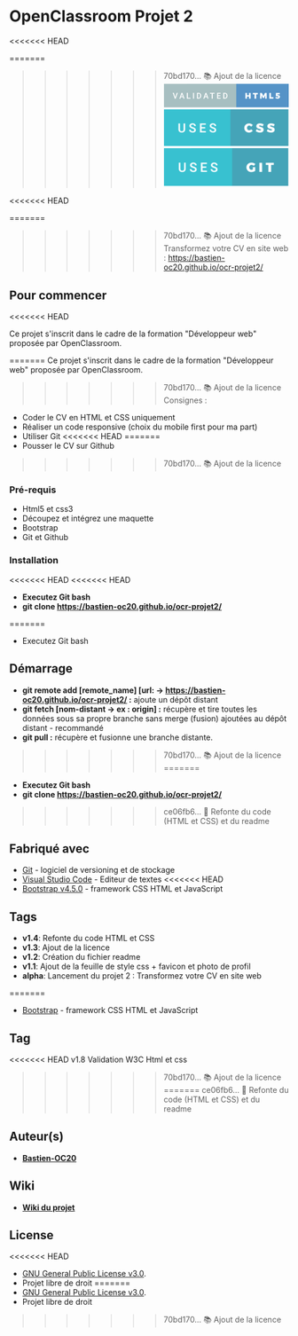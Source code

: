 # OpenClassroom Projet 2 

<<<<<<< HEAD

=======
>>>>>>> 70bd170... 📚 Ajout de la licence
[![forthebadge](https://raw.githubusercontent.com/BraveUX/for-the-badge/b4774ac10915eba3739cf388c4e0af4ace9bd343/src/images/badges/validated-html5.svg)](https://validator.w3.org/nu/?showsource=yes&showoutline=yes&showimagereport=yes&doc=https%3A%2F%2Fbastien-oc20.github.io%2Focr-projet2%2F)
[![forthebadge](https://raw.githubusercontent.com/BraveUX/for-the-badge/b4774ac10915eba3739cf388c4e0af4ace9bd343/src/images/badges/uses-css.svg)](http://forthebadge.com)
[![forthebadge](https://raw.githubusercontent.com/BraveUX/for-the-badge/b4774ac10915eba3739cf388c4e0af4ace9bd343/src/images/badges/uses-git.svg)](https://github.com/Bastien-OC20)

<<<<<<< HEAD

=======
>>>>>>> 70bd170... 📚 Ajout de la licence
 Transformez votre CV en site web :  https://bastien-oc20.github.io/ocr-projet2/

## Pour commencer

<<<<<<< HEAD

Ce projet s'inscrit dans le cadre de la formation "Développeur web" proposée par OpenClassroom.


=======
Ce projet s'inscrit dans le cadre de la formation "Développeur web" proposée par OpenClassroom.

>>>>>>> 70bd170... 📚 Ajout de la licence
Consignes :
- Coder le CV en HTML et CSS uniquement
- Réaliser un code responsive (choix du mobile first pour ma part)
- Utiliser Git
<<<<<<< HEAD
=======
- Pousser le CV sur Github
>>>>>>> 70bd170... 📚 Ajout de la licence

### Pré-requis

- Html5 et css3
- Découpez et intégrez une maquette 
- Bootstrap
- Git et Github

### Installation

<<<<<<< HEAD
<<<<<<< HEAD
- **Executez Git bash**
- **git clone https://bastien-oc20.github.io/ocr-projet2/**

=======
- Executez Git bash

## Démarrage

- **git remote add [remote_name] [url: -> https://bastien-oc20.github.io/ocr-projet2/ :** ajoute un dépôt distant
- **git fetch [nom-distant -> ex : origin] :** récupère et tire toutes les données sous sa propre branche sans merge (fusion) ajoutées au dépôt distant - recommandé
- **git pull :** récupère et fusionne une branche distante.
>>>>>>> 70bd170... 📚 Ajout de la licence
=======
- **Executez Git bash**
- **git clone https://bastien-oc20.github.io/ocr-projet2/**

>>>>>>> ce06fb6... 🔨 Refonte du code (HTML et CSS) et du readme

## Fabriqué avec

* [Git](https://git-scm.com/download/win) - logiciel de versioning et de stockage
* [Visual Studio Code](https://code.visualstudio.com/) - Editeur de textes
<<<<<<< HEAD
* [Bootstrap v4.5.0](https://getbootstrap.com/) - framework CSS HTML et JavaScript


## Tags

- **v1.4**: Refonte du code HTML et CSS
- **v1.3**: Ajout de la licence
- **v1.2**: Création du fichier readme
- **v1.1**: Ajout de la feuille de style css + favicon et photo de profil
- **alpha**: Lancement du projet 2 : Transformez votre CV en site web

=======
* [Bootstrap](https://getbootstrap.com/) - framework CSS HTML et JavaScript

## Tag


<<<<<<< HEAD
v1.8  Validation W3C Html et css
>>>>>>> 70bd170... 📚 Ajout de la licence
=======
>>>>>>> ce06fb6... 🔨 Refonte du code (HTML et CSS) et du readme

## Auteur(s)

- [**Bastien-OC20**](https://github.com/Bastien-OC20/)


## Wiki
- [**Wiki du projet**](https://github.com/Bastien-OC20/ocr-projet2/wiki)


## License

<<<<<<< HEAD

* [GNU General Public License v3.0](https://github.com/Bastien-OC20/ocr-projet2/blob/master/licence.md).
* Projet libre de droit
=======
* [GNU General Public License v3.0](https://github.com/Bastien-OC20/ocr-projet2/blob/master/licence.md).
* Projet libre de droit

>>>>>>> 70bd170... 📚 Ajout de la licence
